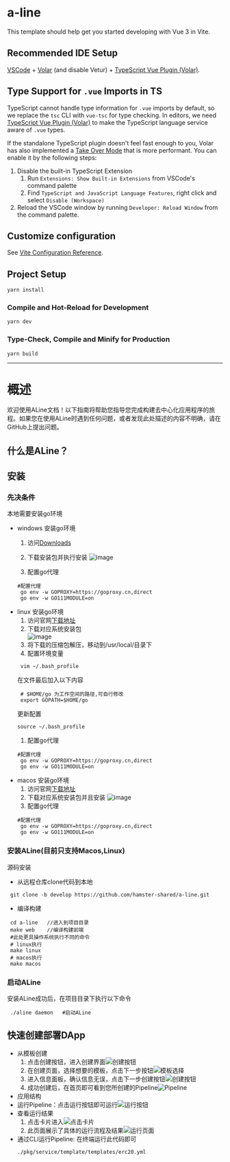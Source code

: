 # a-line

This template should help get you started developing with Vue 3 in Vite.

## Recommended IDE Setup

[VSCode](https://code.visualstudio.com/) + [Volar](https://marketplace.visualstudio.com/items?itemName=Vue.volar) (and disable Vetur) + [TypeScript Vue Plugin (Volar)](https://marketplace.visualstudio.com/items?itemName=Vue.vscode-typescript-vue-plugin).

## Type Support for `.vue` Imports in TS

TypeScript cannot handle type information for `.vue` imports by default, so we replace the `tsc` CLI with `vue-tsc` for type checking. In editors, we need [TypeScript Vue Plugin (Volar)](https://marketplace.visualstudio.com/items?itemName=Vue.vscode-typescript-vue-plugin) to make the TypeScript language service aware of `.vue` types.

If the standalone TypeScript plugin doesn't feel fast enough to you, Volar has also implemented a [Take Over Mode](https://github.com/johnsoncodehk/volar/discussions/471#discussioncomment-1361669) that is more performant. You can enable it by the following steps:

1. Disable the built-in TypeScript Extension
    1) Run `Extensions: Show Built-in Extensions` from VSCode's command palette
    2) Find `TypeScript and JavaScript Language Features`, right click and select `Disable (Workspace)`
2. Reload the VSCode window by running `Developer: Reload Window` from the command palette.

## Customize configuration

See [Vite Configuration Reference](https://vitejs.dev/config/).

## Project Setup

```sh
yarn install
```

### Compile and Hot-Reload for Development

```sh
yarn dev
```

### Type-Check, Compile and Minify for Production

```sh
yarn build
```

* * *

# 概述

欢迎使用ALine文档！以下指南将帮助您指导您完成构建去中心化应用程序的旅程。如果您在使用ALine时遇到任何问题，或者发现此处描述的内容不明确，请在GitHub上提出问题。

## 什么是ALine？



## 安装
### 先决条件
本地需要安装go环境
- windows 安装go环境
    1. 访问[Downloads](https://golang.google.cn/dl/)
    2. 下载安装包并执行安装
    ![image](./frontend/src/assets/readmeImages/windows.png)
             
    3. 配置go代理
    ```shell
    #配置代理
     go env -w GOPROXY=https://goproxy.cn,direct
     go env -w GO111MODULE=on
    ```     
- linux 安装go环境
    1. 访问官网[下载地址](https://golang.org/dl/)
    2. 下载对应系统安装包   
    ![image](./frontend/src/assets/readmeImages/linux.png)
    1. 将下载的压缩包解压，移动到/usr/local/目录下
    2. 配置环境变量
    ```shell
     vim ~/.bash_profile
    ```
    在文件最后加入以下内容
    ```shell
     # $HOME/go 为工作空间的路径,可自行修改
     export GOPATH=$HOME/go
    ```
    更新配置
    ```shell
    source ~/.bash_profile
    ```
    1. 配置go代理
    ```shell
    #配置代理
     go env -w GOPROXY=https://goproxy.cn,direct
     go env -w GO111MODULE=on
    ```
- macos 安装go环境
    1. 访问官网[下载地址](https://golang.org/dl/)
    2. 下载对应系统安装包并且安装
       ![image](./frontend/src/assets/readmeImages/macos.png)
    3. 配置go代理
    ```shell
    #配置代理
     go env -w GOPROXY=https://goproxy.cn,direct
     go env -w GO111MODULE=on
    ```   
### 安装ALine(目前只支持Macos,Linux)
 源码安装
 - 从远程仓库clone代码到本地
 ```shell
  git clone -b develop https://github.com/hamster-shared/a-line.git
 ```
 - 编译构建
 ```shell
  cd a-line   //进入到项目目录
  make web    //编译构建前端
  #此处更具操作系统执行不同的命令
  # linux执行
  make linux  
  # macos执行
  make macos  
 ```
### 启动ALine
安装ALine成功后，在项目目录下执行以下命令
```shell
 ./aline daemon   #启动ALine
```

## 快速创建部署DApp
- 从模板创建
   1. 点击创建按钮，进入创建界面![创建按钮](./frontend/src/assets/readmeImages/create-one.jpg)
   2. 在创建页面，选择想要的模板，点击下一步按钮![模板选择](frontend/src/assets/readmeImages/create-two.png)
   3. 进入信息面板，确认信息无误，点击下一步创建按钮![创建按钮](frontend/src/assets/readmeImages/create-three.jpg)
   4. 成功创建后，在首页即可看到您所创建的Pipeline![Pipeline](frontend/src/assets/readmeImages/create-four.jpg)
- 应用结构
- 运行Pipeline：点击运行按钮即可运行![运行按钮](frontend/src/assets/readmeImages/exec.jpg)
- 查看运行结果
   1. 点击卡片进入![点击卡片](frontend/src/assets/readmeImages/exec-result-one.jpg)
   2. 此页面展示了具体的运行流程及结果![运行页面](frontend/src/assets/readmeImages/exec-result-two.jpg)
- 通过CLI运行Pipeline: 在终端运行此代码即可
    ```sh
    ./pkg/service/template/templates/erc20.yml
    ```
